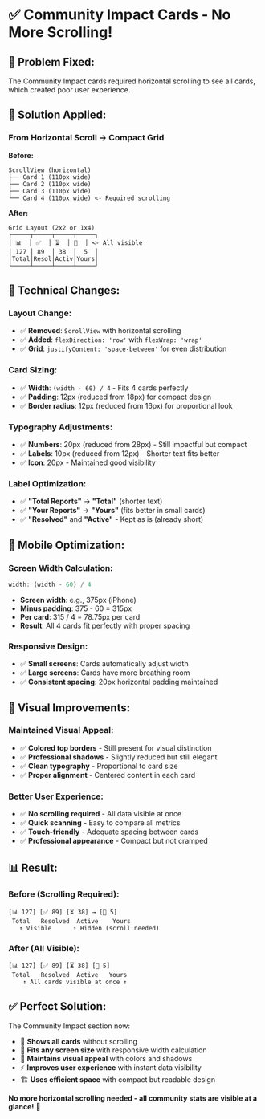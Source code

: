 # ✅ Community Impact Cards - No More Scrolling!

## 🎯 **Problem Fixed:**
The Community Impact cards required horizontal scrolling to see all cards, which created poor user experience.

## 🚀 **Solution Applied:**

### **From Horizontal Scroll → Compact Grid**

**Before:**
```
ScrollView (horizontal)
├── Card 1 (110px wide) 
├── Card 2 (110px wide)
├── Card 3 (110px wide) 
└── Card 4 (110px wide) <- Required scrolling
```

**After:**
```
Grid Layout (2x2 or 1x4)
┌─────┬─────┬─────┬─────┐
│ 📊  │ ✅  │ ⏳  │ 👤  │ <- All visible
│ 127 │ 89  │ 38  │  5  │
│Total│Resol│Activ│Yours│
└─────┴─────┴─────┴─────┘
```

## 🔧 **Technical Changes:**

### **Layout Change:**
- ✅ **Removed**: `ScrollView` with horizontal scrolling
- ✅ **Added**: `flexDirection: 'row'` with `flexWrap: 'wrap'`
- ✅ **Grid**: `justifyContent: 'space-between'` for even distribution

### **Card Sizing:**
- ✅ **Width**: `(width - 60) / 4` - Fits 4 cards perfectly
- ✅ **Padding**: 12px (reduced from 18px) for compact design
- ✅ **Border radius**: 12px (reduced from 16px) for proportional look

### **Typography Adjustments:**
- ✅ **Numbers**: 20px (reduced from 28px) - Still impactful but compact
- ✅ **Labels**: 10px (reduced from 12px) - Shorter text fits better
- ✅ **Icon**: 20px - Maintained good visibility

### **Label Optimization:**
- ✅ **"Total Reports"** → **"Total"** (shorter text)
- ✅ **"Your Reports"** → **"Yours"** (fits better in small cards)
- ✅ **"Resolved"** and **"Active"** - Kept as is (already short)

## 📱 **Mobile Optimization:**

### **Screen Width Calculation:**
```typescript
width: (width - 60) / 4
```
- **Screen width**: e.g., 375px (iPhone)
- **Minus padding**: 375 - 60 = 315px
- **Per card**: 315 / 4 = 78.75px per card
- **Result**: All 4 cards fit perfectly with proper spacing

### **Responsive Design:**
- ✅ **Small screens**: Cards automatically adjust width
- ✅ **Large screens**: Cards have more breathing room
- ✅ **Consistent spacing**: 20px horizontal padding maintained

## 🎨 **Visual Improvements:**

### **Maintained Visual Appeal:**
- ✅ **Colored top borders** - Still present for visual distinction
- ✅ **Professional shadows** - Slightly reduced but still elegant
- ✅ **Clean typography** - Proportional to card size
- ✅ **Proper alignment** - Centered content in each card

### **Better User Experience:**
- ✅ **No scrolling required** - All data visible at once
- ✅ **Quick scanning** - Easy to compare all metrics
- ✅ **Touch-friendly** - Adequate spacing between cards
- ✅ **Professional appearance** - Compact but not cramped

## 📊 **Result:**

### **Before (Scrolling Required):**
```
[📊 127] [✅ 89] [⏳ 38] → [👤 5]
 Total   Resolved  Active    Yours
   ↑ Visible      ↑ Hidden (scroll needed)
```

### **After (All Visible):**
```
[📊 127] [✅ 89] [⏳ 38] [👤 5]
 Total   Resolved  Active   Yours
    ↑ All cards visible at once ↑
```

## ✅ **Perfect Solution:**

The Community Impact section now:
- 🎯 **Shows all cards** without scrolling
- 📱 **Fits any screen size** with responsive width calculation
- 🎨 **Maintains visual appeal** with colors and shadows
- ⚡ **Improves user experience** with instant data visibility
- 🏗️ **Uses efficient space** with compact but readable design

**No more horizontal scrolling needed - all community stats are visible at a glance!** 🎉
